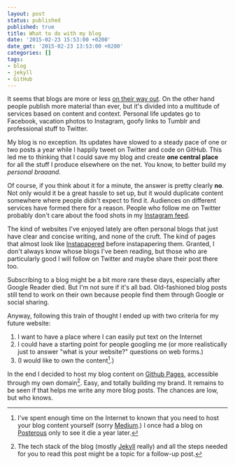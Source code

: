 ```yaml
---
layout: post
status: published
published: true
title: What to do with my blog
date: '2015-02-23 15:53:00 +0200'
date_gmt: '2015-02-23 13:53:00 +0200'
categories: [] 
tags:
- blog
- jekyll
- GitHub
---
```

It seems that blogs are more or less 
[on their way out](http://www.marco.org/2015/02/16/google-and-blogs-shit). On 
the other hand people publish more material than ever, but it's divided into a 
multitude of services based on content and context. Personal life updates go to 
Facebook, vacation photos to Instagram, goofy links to Tumblr and professional
stuff to Twitter.

My blog is no exception. Its updates have slowed to a steady pace of one or 
two posts a year while I happily tweet on Twitter and code on GitHub. This 
led me to thinking that I could save my blog and create **one central place** 
for all the stuff I produce elsewhere on the net. You know, to better build my 
*personal&nbsp;braaand*.

Of course, if you think about it for a minute, the answer is 
pretty clearly **no**. Not only would it be a great hassle to set up, but 
it would duplicate content somewhere where people didn't expect to find it.
Audiences on different services have formed there for a reason. People who 
follow me on Twitter probably don't care about the food shots in my 
[Instagram feed](https://instagram.com/bobs/ "You should totally follow me.").

The kind of websites I've enjoyed lately are often personal blogs that just
have clear and concise writing, and none of the cruft. The kind of pages that 
almost look like [Instapapered](https://www.instapaper.com) before 
<span title="Yes it's a verb">instapapering</span> them. Granted, I don't
always know whose blogs I've been reading, but those who are particularly good
I will follow on Twitter and maybe share their post there too.

Subscribing to a blog might be a bit more rare these days, especially after
Google Reader died. But I'm not sure if it's all bad. Old-fashioned blog posts 
still tend to work on their own because people find them through Google or 
social sharing.

Anyway, following this train of thought I ended up with two criteria for my
future website: 

1. I want to have a place where I can easily put text on the Internet
2. I could have a starting point for people googling me (or more realistically 
just to answer "what is your website?" questions on web forms.)
3. (I would like to own the content[^1].)

In the end I decided to host my blog content on
[Github Pages](https://pages.github.com/), accessible through my own
domain[^2]. Easy, and totally building my brand. It remains to be seen if that
helps me write any more blog posts. The chances are low, but who knows.


[^1]:
    I've spent enough time on the Internet to known that you need to host 
    your blog content yourself (sorry [Medium](https://medium.com/).) I once had
    a blog on [Posterous](http://www.posterous.com/) only to see it die a year 
    later.

[^2]:
    The tech stack of the blog (mostly [Jekyll](http://jekyllrb.com/) really)
    and all the steps needed for you to read this post might be a topic for a
    follow-up post.

